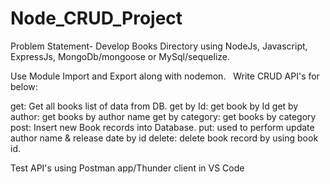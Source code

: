 # Node_CRUD_Project

Problem Statement-  Develop Books Directory using NodeJs, Javascript, ExpressJs, MongoDb/mongoose or MySql/sequelize.

Use Module Import and Export along with nodemon.
 
Write CRUD API's for below:

get: Get all books list of data from DB.
get by Id: get book by Id
get by author: get books by author name
get by category: get books by category
post: Insert new Book records into Database.
put: used to perform update author name & release date by id
delete: delete book record by using book id.

Test API's using Postman app/Thunder client in VS Code

